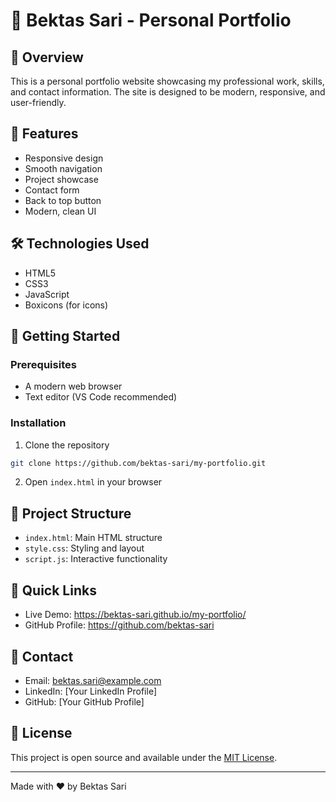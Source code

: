 # 🚀 Bektas Sari - Personal Portfolio

## 📝 Overview
This is a personal portfolio website showcasing my professional work, skills, and contact information. The site is designed to be modern, responsive, and user-friendly.

## 🌟 Features
- Responsive design
- Smooth navigation
- Project showcase
- Contact form
- Back to top button
- Modern, clean UI

## 🛠 Technologies Used
- HTML5
- CSS3
- JavaScript
- Boxicons (for icons)

## 🚀 Getting Started

### Prerequisites
- A modern web browser
- Text editor (VS Code recommended)

### Installation
1. Clone the repository
```bash
git clone https://github.com/bektas-sari/my-portfolio.git
```
2. Open `index.html` in your browser

## 📂 Project Structure
- `index.html`: Main HTML structure
- `style.css`: Styling and layout
- `script.js`: Interactive functionality

## 🔗 Quick Links
- Live Demo: https://bektas-sari.github.io/my-portfolio/
- GitHub Profile: https://github.com/bektas-sari

## 📧 Contact
- Email: bektas.sari@example.com
- LinkedIn: [Your LinkedIn Profile]
- GitHub: [Your GitHub Profile]

## 📄 License
This project is open source and available under the [MIT License](LICENSE).

---

Made with ❤️ by Bektas Sari
